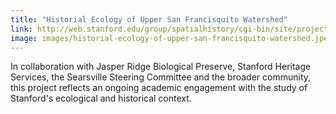 ```yaml
---
title: "Historial Ecology of Upper San Francisquito Watershed"
link: http://web.stanford.edu/group/spatialhistory/cgi-bin/site/project.php?id=1089
image: images/historial-ecology-of-upper-san-francisquito-watershed.jpeg
---
```

In collaboration with Jasper Ridge Biological Preserve, Stanford Heritage Services, the Searsville Steering Committee and the broader community, this project reflects an ongoing academic engagement with the study of Stanford's ecological and historical context.
